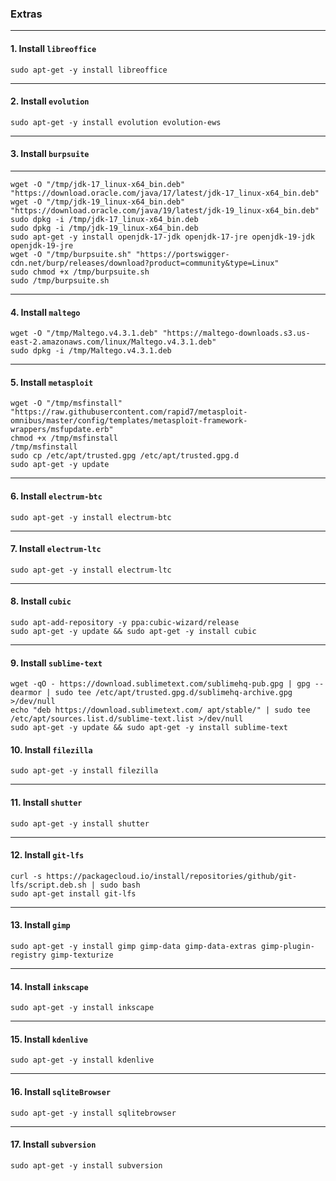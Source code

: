 ### Extras

* * *

#### 1. Install `libreoffice`

```shell
sudo apt-get -y install libreoffice
```

* * *

#### 2. Install `evolution`

```shell
sudo apt-get -y install evolution evolution-ews
```

* * *

#### 3. Install `burpsuite`

* * *

```shell
wget -O "/tmp/jdk-17_linux-x64_bin.deb" "https://download.oracle.com/java/17/latest/jdk-17_linux-x64_bin.deb"
wget -O "/tmp/jdk-19_linux-x64_bin.deb" "https://download.oracle.com/java/19/latest/jdk-19_linux-x64_bin.deb"
sudo dpkg -i /tmp/jdk-17_linux-x64_bin.deb
sudo dpkg -i /tmp/jdk-19_linux-x64_bin.deb
sudo apt-get -y install openjdk-17-jdk openjdk-17-jre openjdk-19-jdk openjdk-19-jre
wget -O "/tmp/burpsuite.sh" "https://portswigger-cdn.net/burp/releases/download?product=community&type=Linux"
sudo chmod +x /tmp/burpsuite.sh
sudo /tmp/burpsuite.sh
```

* * *

#### 4. Install `maltego`

```shell
wget -O "/tmp/Maltego.v4.3.1.deb" "https://maltego-downloads.s3.us-east-2.amazonaws.com/linux/Maltego.v4.3.1.deb"
sudo dpkg -i /tmp/Maltego.v4.3.1.deb
```

* * *

#### 5. Install `metasploit`

```shell
wget -O "/tmp/msfinstall" "https://raw.githubusercontent.com/rapid7/metasploit-omnibus/master/config/templates/metasploit-framework-wrappers/msfupdate.erb"
chmod +x /tmp/msfinstall
/tmp/msfinstall
sudo cp /etc/apt/trusted.gpg /etc/apt/trusted.gpg.d
sudo apt-get -y update
```

* * *

#### 6. Install `electrum-btc`

```shell
sudo apt-get -y install electrum-btc
```

* * *

#### 7. Install `electrum-ltc`

```shell
sudo apt-get -y install electrum-ltc
```

* * *

#### 8. Install `cubic`

```shell
sudo apt-add-repository -y ppa:cubic-wizard/release
sudo apt-get -y update && sudo apt-get -y install cubic
```

* * *

#### 9. Install `sublime-text`

```shell
wget -qO - https://download.sublimetext.com/sublimehq-pub.gpg | gpg --dearmor | sudo tee /etc/apt/trusted.gpg.d/sublimehq-archive.gpg >/dev/null
echo "deb https://download.sublimetext.com/ apt/stable/" | sudo tee /etc/apt/sources.list.d/sublime-text.list >/dev/null
sudo apt-get -y update && sudo apt-get -y install sublime-text
```

#### 10. Install `filezilla`

```shell
sudo apt-get -y install filezilla
```

* * *

#### 11. Install `shutter`

```shell
sudo apt-get -y install shutter
```

* * *

#### 12. Install `git-lfs`

```shell
curl -s https://packagecloud.io/install/repositories/github/git-lfs/script.deb.sh | sudo bash
sudo apt-get install git-lfs
```

* * *

#### 13. Install `gimp`

```shell
sudo apt-get -y install gimp gimp-data gimp-data-extras gimp-plugin-registry gimp-texturize
```

* * *

#### 14. Install `inkscape`

```shell
sudo apt-get -y install inkscape
```

* * *

#### 15. Install `kdenlive`

```shell
sudo apt-get -y install kdenlive
```

* * *

#### 16. Install `sqliteBrowser`

```shell
sudo apt-get -y install sqlitebrowser
```

* * *

#### 17. Install `subversion`

```shell
sudo apt-get -y install subversion
```